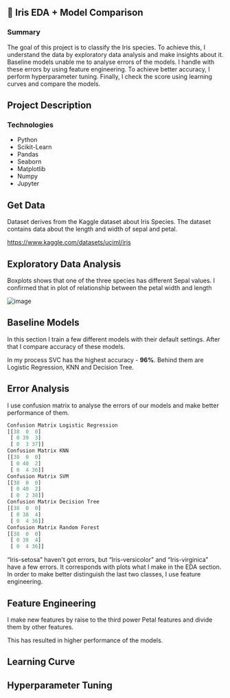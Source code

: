 ## 🌺 Iris EDA + Model Comparison
### Summary
The goal of this project is to classify the Iris species. To achieve this, I understand the data by exploratory data analysis and make insights about it. Baseline models unable me to analyse errors of the models. I handle with these errors by using feature engineering. To achieve better accuracy, I perform hyperparameter tuning. Finally, I check the score using learning curves and compare the models.
## Project Description
### Technologies
* Python
* Scikit-Learn
* Pandas
* Seaborn
* Matplotlib
* Numpy
* Jupyter
## Get Data
Dataset derives from the Kaggle dataset about Iris Species.
The dataset contains data about the length and width of sepal and petal.

https://www.kaggle.com/datasets/uciml/iris

## Exploratory Data Analysis
Boxplots shows that one of the three species has different Sepal values.
I confirmed that in plot of relationship between the petal width and length

![image](https://user-images.githubusercontent.com/61654792/176550340-14404054-0770-4f0f-9d39-63596ba66956.png)

## Baseline Models
In this section I train a few different models with their default settings. After that I compare accuracy of these models.

In my process SVC has the highest accuracy - **96%**. Behind them are Logistic Regression, KNN and Decision Tree.

## Error Analysis
I use confusion matrix to analyse the errors of our models and make better performance of them.

```python
Confusion Matrix Logistic Regression 
[[38  0  0]
 [ 0 39  3]
 [ 0  3 37]]
Confusion Matrix KNN 
[[38  0  0]
 [ 0 40  2]
 [ 0  4 36]]
Confusion Matrix SVM 
[[38  0  0]
 [ 0 40  2]
 [ 0  2 38]]
Confusion Matrix Decision Tree 
[[38  0  0]
 [ 0 38  4]
 [ 0  4 36]]
Confusion Matrix Random Forest 
[[38  0  0]
 [ 0 38  4]
 [ 0  4 36]]
 ```
“Iris-setosa” haven't got errors, but “Iris-versicolor” and “Iris-virginica” have a few errors. It corresponds with plots what I make in the EDA section. In order to make better distinguish the last two classes, I use feature engineering.

## Feature Engineering
I make new features by raise to the third power Petal features and divide them by other features.

This has resulted in higher performance of the models.

## Learning Curve
## Hyperparameter Tuning
